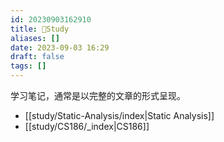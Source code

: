 ```yaml
---
id: 20230903162910
title: 🏫Study
aliases: []
date: 2023-09-03 16:29
draft: false
tags: []
---
```

学习笔记，通常是以完整的文章的形式呈现。

- [[study/Static-Analysis/index|Static Analysis]]
- [[study/CS186/_index|CS186]]
